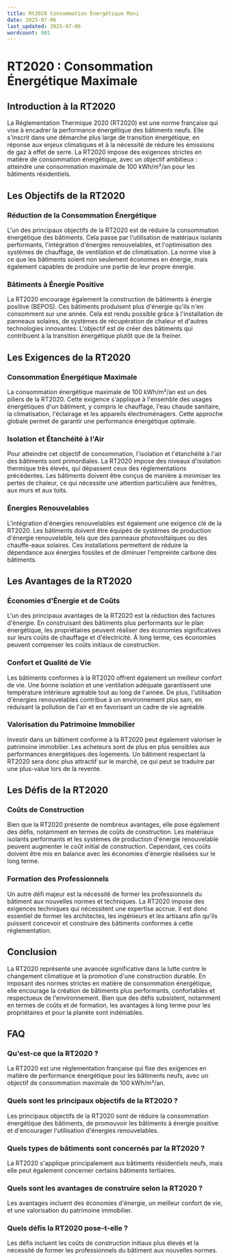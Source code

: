 ```yaml
---
title: Rt2020 Consommation Énergétique Maxi
date: 2025-07-06
last_updated: 2025-07-06
wordcount: 901
---
```


# RT2020 : Consommation Énergétique Maximale

## Introduction à la RT2020

La Réglementation Thermique 2020 (RT2020) est une norme française qui vise à encadrer la performance énergétique des bâtiments neufs. Elle s'inscrit dans une démarche plus large de transition énergétique, en réponse aux enjeux climatiques et à la nécessité de réduire les émissions de gaz à effet de serre. La RT2020 impose des exigences strictes en matière de consommation énergétique, avec un objectif ambitieux : atteindre une consommation maximale de 100 kWh/m²/an pour les bâtiments résidentiels.

## Les Objectifs de la RT2020

### Réduction de la Consommation Énergétique

L'un des principaux objectifs de la RT2020 est de réduire la consommation énergétique des bâtiments. Cela passe par l'utilisation de matériaux isolants performants, l'intégration d'énergies renouvelables, et l'optimisation des systèmes de chauffage, de ventilation et de climatisation. La norme vise à ce que les bâtiments soient non seulement économes en énergie, mais également capables de produire une partie de leur propre énergie.

### Bâtiments à Énergie Positive

La RT2020 encourage également la construction de bâtiments à énergie positive (BEPOS). Ces bâtiments produisent plus d'énergie qu'ils n'en consomment sur une année. Cela est rendu possible grâce à l'installation de panneaux solaires, de systèmes de récupération de chaleur et d'autres technologies innovantes. L'objectif est de créer des bâtiments qui contribuent à la transition énergétique plutôt que de la freiner.

## Les Exigences de la RT2020

### Consommation Énergétique Maximale

La consommation énergétique maximale de 100 kWh/m²/an est un des piliers de la RT2020. Cette exigence s'applique à l'ensemble des usages énergétiques d'un bâtiment, y compris le chauffage, l'eau chaude sanitaire, la climatisation, l'éclairage et les appareils électroménagers. Cette approche globale permet de garantir une performance énergétique optimale.

### Isolation et Étanchéité à l'Air

Pour atteindre cet objectif de consommation, l'isolation et l'étanchéité à l'air des bâtiments sont primordiales. La RT2020 impose des niveaux d'isolation thermique très élevés, qui dépassent ceux des réglementations précédentes. Les bâtiments doivent être conçus de manière à minimiser les pertes de chaleur, ce qui nécessite une attention particulière aux fenêtres, aux murs et aux toits.

### Énergies Renouvelables

L'intégration d'énergies renouvelables est également une exigence clé de la RT2020. Les bâtiments doivent être équipés de systèmes de production d'énergie renouvelable, tels que des panneaux photovoltaïques ou des chauffe-eaux solaires. Ces installations permettent de réduire la dépendance aux énergies fossiles et de diminuer l'empreinte carbone des bâtiments.

## Les Avantages de la RT2020

### Économies d'Énergie et de Coûts

L'un des principaux avantages de la RT2020 est la réduction des factures d'énergie. En construisant des bâtiments plus performants sur le plan énergétique, les propriétaires peuvent réaliser des économies significatives sur leurs coûts de chauffage et d'électricité. À long terme, ces économies peuvent compenser les coûts initiaux de construction.

### Confort et Qualité de Vie

Les bâtiments conformes à la RT2020 offrent également un meilleur confort de vie. Une bonne isolation et une ventilation adéquate garantissent une température intérieure agréable tout au long de l'année. De plus, l'utilisation d'énergies renouvelables contribue à un environnement plus sain, en réduisant la pollution de l'air et en favorisant un cadre de vie agréable.

### Valorisation du Patrimoine Immobilier

Investir dans un bâtiment conforme à la RT2020 peut également valoriser le patrimoine immobilier. Les acheteurs sont de plus en plus sensibles aux performances énergétiques des logements. Un bâtiment respectant la RT2020 sera donc plus attractif sur le marché, ce qui peut se traduire par une plus-value lors de la revente.

## Les Défis de la RT2020

### Coûts de Construction

Bien que la RT2020 présente de nombreux avantages, elle pose également des défis, notamment en termes de coûts de construction. Les matériaux isolants performants et les systèmes de production d'énergie renouvelable peuvent augmenter le coût initial de construction. Cependant, ces coûts doivent être mis en balance avec les économies d'énergie réalisées sur le long terme.

### Formation des Professionnels

Un autre défi majeur est la nécessité de former les professionnels du bâtiment aux nouvelles normes et techniques. La RT2020 impose des exigences techniques qui nécessitent une expertise accrue. Il est donc essentiel de former les architectes, les ingénieurs et les artisans afin qu'ils puissent concevoir et construire des bâtiments conformes à cette réglementation.

## Conclusion

La RT2020 représente une avancée significative dans la lutte contre le changement climatique et la promotion d'une construction durable. En imposant des normes strictes en matière de consommation énergétique, elle encourage la création de bâtiments plus performants, confortables et respectueux de l'environnement. Bien que des défis subsistent, notamment en termes de coûts et de formation, les avantages à long terme pour les propriétaires et pour la planète sont indéniables.

## FAQ

### Qu'est-ce que la RT2020 ?

La RT2020 est une réglementation française qui fixe des exigences en matière de performance énergétique pour les bâtiments neufs, avec un objectif de consommation maximale de 100 kWh/m²/an.

### Quels sont les principaux objectifs de la RT2020 ?

Les principaux objectifs de la RT2020 sont de réduire la consommation énergétique des bâtiments, de promouvoir les bâtiments à énergie positive et d'encourager l'utilisation d'énergies renouvelables.

### Quels types de bâtiments sont concernés par la RT2020 ?

La RT2020 s'applique principalement aux bâtiments résidentiels neufs, mais elle peut également concerner certains bâtiments tertiaires.

### Quels sont les avantages de construire selon la RT2020 ?

Les avantages incluent des économies d'énergie, un meilleur confort de vie, et une valorisation du patrimoine immobilier.

### Quels défis la RT2020 pose-t-elle ?

Les défis incluent les coûts de construction initiaux plus élevés et la nécessité de former les professionnels du bâtiment aux nouvelles normes.